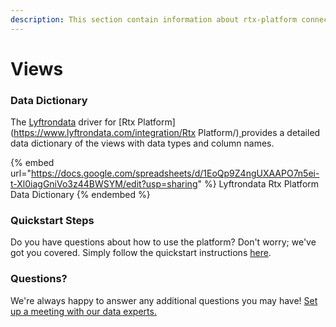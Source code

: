 ```yaml
---
description: This section contain information about rtx-platform connector views information
---
```


# Views

### Data Dictionary

The [Lyftrondata](https://www.lyftrondata.com/) driver for [Rtx Platform](https://www.lyftrondata.com/integration/Rtx Platform/)[ ](https://www.lyftrondata.com/integration/rtx-platform/)provides a detailed data dictionary of the views with data types and column names.

{% embed url="https://docs.google.com/spreadsheets/d/1EoQp9Z4ngUXAAPO7n5ei-t-Xl0iagGniVo3z44BWSYM/edit?usp=sharing" %}
Lyftrondata Rtx Platform Data Dictionary
{% endembed %}

### Quickstart Steps

Do you have questions about how to use the platform? Don't worry; we've got you covered. Simply follow the quickstart instructions [here](../../../../quickstart-steps.md).

### Questions? <a href="#questions" id="questions"></a>

We're always happy to answer any additional questions you may have! [Set up a meeting with our data experts.](https://www.lyftrondata.com/book-a-meeting/)


